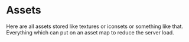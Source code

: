# Assets

Here are all assets stored like textures or iconsets or something like that. Everything which can put on an asset map to reduce the server load.
